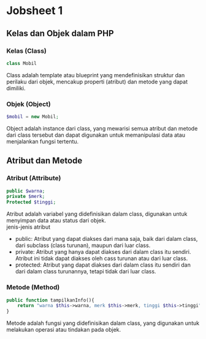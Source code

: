 # Jobsheet 1
## Kelas dan Objek dalam PHP
### Kelas (Class)
```php
class Mobil
```
Class adalah template atau blueprint yang mendefinisikan struktur dan perilaku dari objek, mencakup properti (atribut) dan metode yang dapat dimiliki.

### Objek (Object)
```php
$mobil = new Mobil;
```
Object adalah instance dari class, yang mewarisi semua atribut dan metode dari class tersebut dan dapat digunakan untuk memanipulasi data atau menjalankan fungsi tertentu.

## Atribut dan Metode
### Atribut (Attribute)
```php
public $warna;
private $merk;
Protected $tinggi;
```
Atribut adalah variabel yang didefinisikan dalam class, digunakan untuk menyimpan data atau status dari objek. \
jenis-jenis atribut
+ public: Atribut yang dapat diakses dari mana saja, baik dari dalam class, dari subclass (class turunan), maupun dari luar class.
+ private: Atribut yang hanya dapat diakses dari dalam class itu sendiri. Atribut ini tidak dapat diakses oleh cass turunan atau dari luar class.
+ protected: Atribut yang dapat diakses dari dalam class itu sendiri dan dari dalam class turunannya, tetapi tidak dari luar class.

### Metode (Method)
```php
public function tampilkanInfo(){
    return "warna $this->warna, merk $this->merk, tinggi $this->tinggi";
}
```
Metode adalah fungsi yang didefinisikan dalam class, yang digunakan untuk melakukan operasi atau tindakan pada objek.